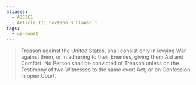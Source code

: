 ```yaml
---
aliases:
  - A3S3C1
  - Article III Section 3 Clause 1
tags:
  - us-const
---
```

> Treason against the United States, shall consist only in levying War against them, or in adhering to their Enemies, giving them Aid and Comfort. No Person shall be convicted of Treason unless on the Testimony of two Witnesses to the same overt Act, or on Confession in open Court.


